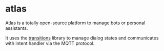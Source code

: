 atlas
===

Atlas is a totally open-source platform to manage bots or personal assistants.

It uses the [transitions](https://github.com/pytransitions) library to manage dialog states and communicates with intent handler via the MQTT protocol.